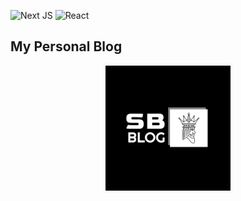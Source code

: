 ![Next JS](https://img.shields.io/badge/Next-black?style=for-the-badge&logo=next.js&logoColor=white)
![React](https://img.shields.io/badge/react-%2320232a.svg?style=for-the-badge&logo=react&logoColor=%2361DAFB)

## My Personal Blog

<div align="center">
<img src="https://raw.githubusercontent.com/sulimanbadour1/SB_Blog/9a32ef4f691907ab4852cd6ca9545f6c6007ad17/public/logos/svg/logo-white.svg" width="200px"/>
</div>
